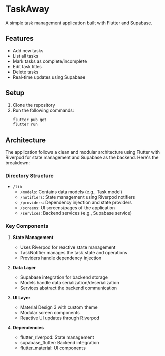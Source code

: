 # TaskAway

A simple task management application built with Flutter and Supabase.

## Features

- Add new tasks
- List all tasks
- Mark tasks as complete/incomplete
- Edit task titles
- Delete tasks
- Real-time updates using Supabase

## Setup

1. Clone the repository
2. Run the following commands:
   ```bash
   flutter pub get
   flutter run
   ```

## Architecture

The application follows a clean and modular architecture using Flutter with Riverpod for state management and Supabase as the backend. Here's the breakdown:

### Directory Structure
- `/lib`
  - `/models`: Contains data models (e.g., Task model)
  - `/notifiers`: State management using Riverpod notifiers
  - `/providers`: Dependency injection and state providers
  - `/screens`: UI screens/pages of the application
  - `/services`: Backend services (e.g., Supabase service)

### Key Components
1. **State Management**
   - Uses Riverpod for reactive state management
   - TaskNotifier manages the task state and operations
   - Providers handle dependency injection

2. **Data Layer**
   - Supabase integration for backend storage
   - Models handle data serialization/deserialization
   - Services abstract the backend communication

3. **UI Layer**
   - Material Design 3 with custom theme
   - Modular screen components
   - Reactive UI updates through Riverpod

4. **Dependencies**
   - flutter_riverpod: State management
   - supabase_flutter: Backend integration
   - flutter_material: UI components

